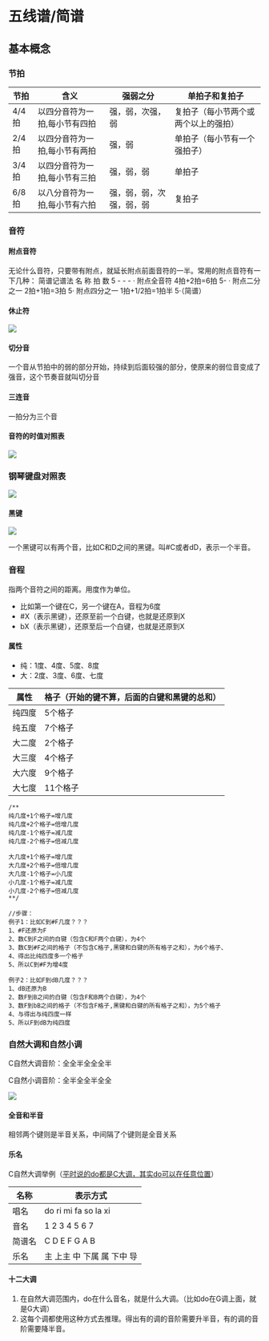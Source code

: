 # 五线谱/简谱

## 基本概念

### 节拍

| 节拍  | 含义                          | 强弱之分                 | 单拍子和复拍子                       |
| ----- | ----------------------------- | ------------------------ | ------------------------------------ |
| 4/4拍 | 以四分音符为一拍,每小节有四拍 | 强，弱，次强，弱         | 复拍子（每小节两个或两个以上的强拍） |
| 2/4拍 | 以四分音符为一拍,每小节有两拍 | 强，弱                   | 单拍子（每小节有一个强拍子）         |
| 3/4拍 | 以四分音符为一拍,每小节有三拍 | 强，弱，弱               | 单拍子                               |
| 6/8拍 | 以八分音符为一拍,每小节有六拍 | 强，弱，弱，次强，弱，弱 | 复拍子                               |

### 音符

#### 附点音符

无论什么音符，只要带有附点，就延长附点前面音符的一半。常用的附点音符有一下几种： 简谱记谱法 名 称 拍 数 5 - - - · 附点全音符 4拍+2拍=6拍 5- · 附点二分之一 2拍+1拍=3拍 5· 附点四分之一 1拍+1/2拍=1拍半 5·（简谱）

#### 休止符

![](../images/music_stop.jpeg)

#### 切分音

一个音从节拍中的弱的部分开始，持续到后面较强的部分，使原来的弱位音变成了强音，这个节奏音就叫切分音

#### 三连音

一拍分为三个音

#### 音符的时值对照表

![](../images/music_durations.jpg)

### 钢琴键盘对照表

![](../images/piano_keyboard_comparison.png)

#### 黑键

![](../images/music_black.jpeg)

一个黑键可以有两个音，比如C和D之间的黑键。叫#C或者dD，表示一个半音。

### 音程

指两个音符之间的距离。用度作为单位。

+ 比如第一个键在C，另一个键在A，音程为6度
+ #X（表示黑键），还原至前一个白键，也就是还原到X
+ bX（表示黑键），还原至后一个白键，也就是还原到X

#### 属性

+ 纯：1度、4度、5度、8度
+ 大：2度、3度、6度、七度

| 属性   | 格子（开始的键不算，后面的白键和黑键的总和） |
| ------ | -------------------------------------------- |
| 纯四度 | 5个格子                                      |
| 纯五度 | 7个格子                                      |
| 大二度 | 2个格子                                      |
| 大三度 | 4个格子                                      |
| 大六度 | 9个格子                                      |
| 大七度 | 11个格子                                     |

```
/**
纯几度+1个格子=增几度
纯几度+2个格子=倍增几度
纯几度-1个格子=减几度
纯几度-2个格子=倍减几度

大几度+1个格子=增几度
大几度+2个格子=倍增几度
大几度-1个格子=小几度
小几度-1个格子=减几度
小几度-2个格子=倍减几度
**/

//步骤：
例子1：比如C到#F几度？？？
1、#F还原为F
2、数C到F之间的白键（包含C和F两个白键），为4个
3、数C到#F之间的格子（不包含C格子,黑键和白键的所有格子之和），为6个格子、
4、得出比纯四度多一个格子
5、所以C到#F为增4度

例子2：比如F到dB几度？？？
1、dB还原为B
2、数F到B之间的白键（包含F和B两个白键），为4个
3、数F到bB之间的格子（不包含F格子,黑键和白键的所有格子之和），为5个格子
4、与得出与纯四度一样
5、所以F到dB为纯四度
```

### 自然大调和自然小调

C自然大调音阶：全全半全全全半

C自然小调音阶：全半全全半全全

![](../images/music_c_natural_major.jpg)

#### 全音和半音

相邻两个键则是半音关系，中间隔了个键则是全音关系

#### 乐名

C自然大调举例（[平时说的do都是C大调，其实do可以在任意位置](https://www.sohu.com/a/241162719_627719)）

| 名称   | 表示方式                   |
| ------ | -------------------------- |
| 唱名   | do ri mi fa so la xi       |
| 音名   | 1 2 3 4 5 6 7              |
| 简谱名 | C D E F G A B              |
| 乐名   | 主 上主 中 下属 属 下中 导 |

#### 十二大调

1. 在自然大调范围内，do在什么音名，就是什么大调。（比如do在G调上面，就是G大调）
2. 这每个调都使用这种方式去推理。得出有的调的音阶需要升半音，有的调的音阶需要降半音。
